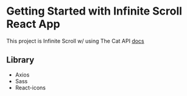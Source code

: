 # Getting Started with Infinite Scroll React App

This project is Infinite Scroll w/ using The Cat API [docs](https://docs.thecatapi.com/)

## Library

- Axios
- Sass
- React-icons
